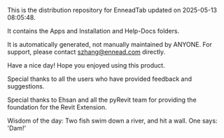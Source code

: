 This is the distribution repository for EnneadTab updated on 2025-05-13 08:05:48.

It contains the Apps and Installation and Help-Docs folders.

It is automatically generated, not manually maintained by ANYONE.
For support, please contact szhang@ennead.com directly.

Have a nice day! Hope you enjoyed using this product.

Special thanks to all the users who have provided feedback and suggestions.

Special thanks to Ehsan and all the pyRevit team for providing the foundation for the Revit Extension.



Wisdom of the day:
Two fish swim down a river, and hit a wall. One says: 'Dam!'
